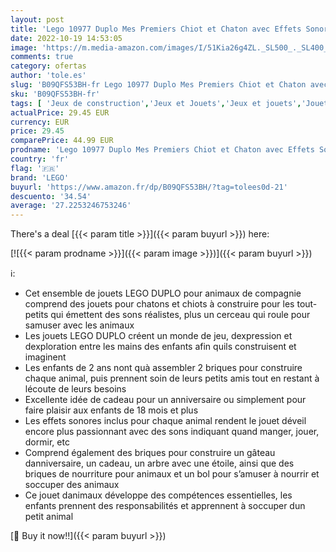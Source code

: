 ```yaml
---
layout: post
title: 'Lego 10977 Duplo Mes Premiers Chiot et Chaton avec Effets Sonores  Jouet d Éveil pour Enfants de 18 Mois  Bébés Animaux à Construire avec Larges Briques'
date: 2022-10-19 14:53:05
image: 'https://m.media-amazon.com/images/I/51Kia26g4ZL._SL500_._SL400_.jpg'
comments: true
category: ofertas
author: 'tole.es'
slug: 'B09QFS53BH-fr Lego 10977 Duplo Mes Premiers Chiot et Chaton avec Effets...'
sku: 'B09QFS53BH-fr'
tags: [ 'Jeux de construction','Jeux et Jouets','Jeux et jouets','Jouets déveil et 1er âge','Jouets musicaux','Sets de jeux de construction','lego','🇫🇷', ]
actualPrice: 29.45 EUR
currency: EUR
price: 29.45
comparePrice: 44.99 EUR
prodname: 'Lego 10977 Duplo Mes Premiers Chiot et Chaton avec Effets Sonores  Jouet d Éveil pour Enfants de 18 Mois  Bébés Animaux à Construire avec Larges Briques'
country: 'fr'
flag: '🇫🇷'
brand: 'LEGO'
buyurl: 'https://www.amazon.fr/dp/B09QFS53BH/?tag=tolees0d-21'
descuento: '34.54'
average: '27.2253246753246'
---
```


There's a deal [{{< param title >}}]({{< param buyurl >}})  here:

[![{{< param prodname >}}]({{< param image >}})]({{< param buyurl >}})

ℹ️:

- Cet ensemble de jouets LEGO DUPLO pour animaux de compagnie comprend des jouets pour chatons et chiots à construire pour les tout-petits qui émettent des sons réalistes, plus un cerceau qui roule pour samuser avec les animaux
- Les jouets LEGO DUPLO créent un monde de jeu, dexpression et dexploration entre les mains des enfants afin quils construisent et imaginent
- Les enfants de 2 ans nont quà assembler 2 briques pour construire chaque animal, puis prennent soin de leurs petits amis tout en restant à lécoute de leurs besoins
- Excellente idée de cadeau pour un anniversaire ou simplement pour faire plaisir aux enfants de 18 mois et plus
- Les effets sonores inclus pour chaque animal rendent le jouet déveil encore plus passionnant avec des sons indiquant quand manger, jouer, dormir, etc
- Comprend également des briques pour construire un gâteau danniversaire, un cadeau, un arbre avec une étoile, ainsi que des briques de nourriture pour animaux et un bol pour s’amuser à nourrir et soccuper des animaux
- Ce jouet danimaux développe des compétences essentielles, les enfants prennent des responsabilités et apprennent à soccuper dun petit animal

[🛒 Buy it now!!]({{< param buyurl >}})
